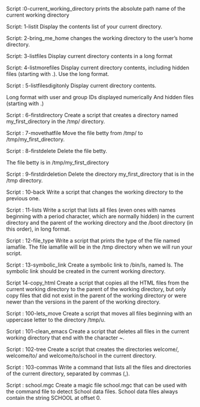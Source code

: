 Script :0-current_working_directory prints the absolute path name of the current working directory

Script: 1-listit Display the contents list of your current directory.

Script: 2-bring_me_home changes the working directory to the user’s home directory.

Script: 3-listfiles Display current directory contents in a long format

Script: 4-listmorefiles Display current directory contents, including hidden files (starting with .). Use the long format.

Script : 5-listfilesdigitonly Display current directory contents.

Long format with user and group IDs displayed numerically And hidden files (starting with .)

Script : 6-firstdirectory Create a script that creates a directory named my_first_directory in the /tmp/ directory.

Script : 7-movethatfile Move the file betty from /tmp/ to /tmp/my_first_directory.

Script : 8-firstdelete Delete the file betty.

The file betty is in /tmp/my_first_directory

Script : 9-firstdirdeletion Delete the directory my_first_directory that is in the /tmp directory.

Script : 10-back Write a script that changes the working directory to the previous one.

Script : 11-lists Write a script that lists all files (even ones with names beginning with a period character, which are normally hidden) in the current directory and the parent of the working directory and the /boot directory (in this order), in long format.

Script : 12-file_type Write a script that prints the type of the file named iamafile. The file iamafile will be in the /tmp directory when we will run your script.

Script : 13-symbolic_link Create a symbolic link to /bin/ls, named ls. The symbolic link should be created in the current working directory.

Script 14-copy_html Create a script that copies all the HTML files from the current working directory to the parent of the working directory, but only copy files that did not exist in the parent of the working directory or were newer than the versions in the parent of the working directory.

Script : 100-lets_move Create a script that moves all files beginning with an uppercase letter to the directory /tmp/u.

Script : 101-clean_emacs Create a script that deletes all files in the current working directory that end with the character ~.

Script : 102-tree Create a script that creates the directories welcome/, welcome/to/ and welcome/to/school in the current directory.

Script : 103-commas Write a command that lists all the files and directories of the current directory, separated by commas (,).

Script : school.mgc Create a magic file school.mgc that can be used with the command file to detect School data files. School data files always contain the string SCHOOL at offset 0.


